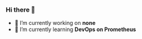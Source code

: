 ### Hi there 👋


- 🔭 I’m currently working on **none**
- 🌱 I’m currently learning **DevOps on Prometheus**

